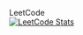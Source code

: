 LeetCode  
[![LeetCode Stats](https://leetcode.card.workers.dev/?username=jocolognesi)](https://leetcode.com/jocolognesi/)

<!--![Top Langs](https://github-readme-stats.vercel.app/api/top-langs/?username=jocologne&theme=radical&layout=compact)

<!--
**jocologne/jocologne** is a ✨ _special_ ✨ repository because its `README.md` (this file) appears on your GitHub profile.

Here are some ideas to get you started:

- 🔭 I’m currently working on ...
- 🌱 I’m currently learning ...
- 👯 I’m looking to collaborate on ...
- 🤔 I’m looking for help with ...
- 💬 Ask me about ...
- 📫 How to reach me: ...
- 😄 Pronouns: ...
- ⚡ Fun fact: ...
-->
